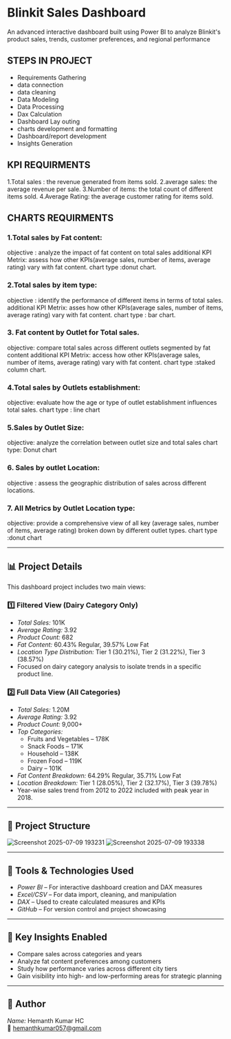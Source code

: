# Blinkit Sales Dashboard

An advanced interactive dashboard built using Power BI to analyze Blinkit's product sales, trends, customer preferences, and regional performance

## STEPS IN PROJECT
- Requirements Gathering
 - data connection
 - data cleaning
 - Data Modeling
 - Data Processing
 - Dax Calculation
 - Dashboard Lay outing
 - charts development and formatting
 - Dashboard/report development
 - Insights Generation


## KPI REQUIRMENTS

1.Total sales : the revenue generated from items sold.
2.average sales: the average revenue per sale.
3.Number of items: the total count of different items sold.
4.Average Rating: the average customer rating for items sold.



## CHARTS REQUIRMENTS

### 1.Total sales by Fat content:
 objective : analyze the impact of fat content on total sales
 additional KPI Metrix: assess how other KPIs(average sales, number of items, average rating) vary with 
 fat content.
 chart type :donut chart.

### 2.Total sales by item type:
 objective : identify the performance of different items in terms of total sales.
 additional KPI Metrix: asses how other KPIs(average sales, number of items, average rating) vary with 
 fat content.
 chart type : bar chart.

### 3. Fat content by Outlet for Total sales.
objective: compare total sales across different outlets segmented by fat content
 additional KPI Metrix: access how other KPIs(average sales, number of items, average rating) vary with 
 fat content.
 chart type :staked column chart.

### 4.Total sales by Outlets establishment:
 objective: evaluate how the age or type of outlet establishment influences total sales.
chart type : line chart

### 5.Sales by Outlet Size:
 objective: analyze the correlation between outlet size and total sales
 chart type: Donut chart

### 6. Sales by outlet Location:
  objective : assess the geographic distribution of sales  across different locations.

### 7. All Metrics by Outlet Location type:
  objective:  provide a comprehensive view of all key (average sales, number of items, average rating) 
 broken down by different outlet types.
 chart type :donut chart


---

## 📊 Project Details

This dashboard project includes two main views:

### 1️⃣ Filtered View (Dairy Category Only)
- *Total Sales:* 101K  
- *Average Rating:* 3.92  
- *Product Count:* 682  
- *Fat Content:* 60.43% Regular, 39.57% Low Fat  
- *Location Type Distribution:* Tier 1 (30.21%), Tier 2 (31.22%), Tier 3 (38.57%)  
- Focused on dairy category analysis to isolate trends in a specific product line.

### 2️⃣ Full Data View (All Categories)
- *Total Sales:* 1.20M  
- *Average Rating:* 3.92  
- *Product Count:* 9,000+  
- *Top Categories:*  
  - Fruits and Vegetables – 178K  
  - Snack Foods – 171K  
  - Household – 138K  
  - Frozen Food – 119K  
  - Dairy – 101K  
- *Fat Content Breakdown:* 64.29% Regular, 35.71% Low Fat  
- *Location Breakdown:* Tier 1 (28.05%), Tier 2 (32.17%), Tier 3 (39.78%)  
- Year-wise sales trend from 2012 to 2022 included with peak year in 2018.

---

## 📁 Project Structure
![Screenshot 2025-07-09 193231](https://github.com/user-attachments/assets/c523eb68-5bc6-4ce8-b29d-0001139e88dc)
![Screenshot 2025-07-09 193338](https://github.com/user-attachments/assets/6aa08674-5d88-4ca5-a1cc-4838995b8319)

 ---

## 🧰 Tools & Technologies Used

- *Power BI* – For interactive dashboard creation and DAX measures  
- *Excel/CSV* – For data import, cleaning, and manipulation  
- *DAX* – Used to create calculated measures and KPIs  
- *GitHub* – For version control and project showcasing

---

## 🚀 Key Insights Enabled

- Compare sales across categories and years  
- Analyze fat content preferences among customers  
- Study how performance varies across different city tiers  
- Gain visibility into high- and low-performing areas for strategic planning

---

## 👤 Author

*Name:* Hemanth Kumar HC  
📧 [hemanthkumar057@gmail.com](mailto:hemanthkumar057@gmail.com)

